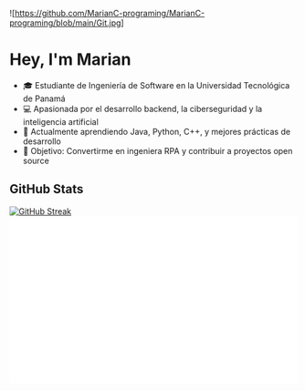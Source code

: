 <span>![</span><span>https://github.com/MarianC-programing/MarianC-programing/blob/main/Git.jpg</span><span>]</span> 

# Hey, I'm Marian

- 🎓 Estudiante de Ingeniería de Software en la Universidad Tecnológica de Panamá  
- 💻 Apasionada por el desarrollo backend, la ciberseguridad y la inteligencia artificial  
- 🌱 Actualmente aprendiendo Java, Python, C++, y mejores prácticas de desarrollo  
- 🎯 Objetivo: Convertirme en ingeniera RPA y contribuir a proyectos open source

## GitHub Stats
[![GitHub Streak](https://streak-stats.demolab.com?user=MarianC-programing&theme=aura-dark)](https://git.io/streak-stats)
<img src="https://github.com/jstrieb/github-stats/blob/master/generated/languages.svg#gh-dark-mode-only" />


